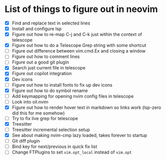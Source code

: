 # List of things to figure out in neovim

- [x] Find and replace text in selected lines
- [x] Install and configure lsp
- [x] Figure out how to re-map C-j and C-k just within the context of telescope
- [x] Figure out how to do a Telescope Grep string with some shortcut
- [ ] Figure out difference between vim.cmd.Ex and closing a window
- [ ] Figure out how to comment lines
- [ ] Figure out a good git plugin
- [x] Search just current file in telescope
- [x] Figure out copilot integration
- [x] Dev icons
- [ ] Figure out how to install fonts to fix up dev icons
- [x] Figure out how to do symbol rename
- [ ] Add keymapping for opening nvim config files in telescope
- [ ] Look into oil.nvim
- [x] Figure out how to render hover text in markdown so links work (lsp-zero did this for me somehow)
- [ ] Try to fix live grep for telescope
- [x] Treesitter
- [ ] Treesitter incremental selection setup
- [x] See about making nvim-cmp lazy loaded, takes forever to startup
- [ ] Git diff plugin
- [ ] Bind key for next/previous in quick fix list
- [ ] Change FTPlugins to set `vim.opt_local` instead of `vim.opt`
